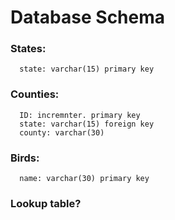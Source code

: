 # Database Schema

  ### States:
      state: varchar(15) primary key

  ### Counties:
      ID: incremnter. primary key
      state: varchar(15) foreign key
      county: varchar(30)

  ### Birds:
      name: varchar(30) primary key
    
  ### Lookup table?